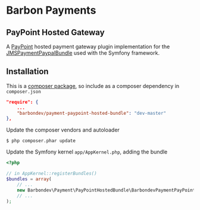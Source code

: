 Barbon Payments
===============

PayPoint Hosted Gateway
-----------------------

A [PayPoint](http://www.paypoint.net/support/gateway/integration-guides/) hosted payment gateway plugin implementation for the [JMSPaymentPaypalBundle](http://jmsyst.com/bundles/JMSPaymentPaypalBundle) used with the Symfony framework.

Installation
------------

This is a [composer package](https://getcomposer.org/), so include as a composer dependency in `composer.json`

```json
"require": {
    ...
    "barbondev/payment-paypoint-hosted-bundle": "dev-master"
},
```

Update the composer vendors and autoloader

```
$ php composer.phar update
```

Update the Symfony kernel `app/AppKernel.php`, adding the bundle

```php
<?php

// in AppKernel::registerBundles()
$bundles = array(
    // ...
    new Barbondev\Payment\PayPointHostedBundle\BarbondevPaymentPayPointHostedBundle(),
    // ...
);
```